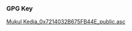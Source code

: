 ### GPG Key
[Mukul Kedia_0x7214032B675FB44E_public.asc](https://github.com/Mukul1127/Mukul1127/blob/main/Mukul%20Kedia_0x7214032B675FB44E_public.asc)
